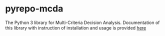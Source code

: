 # pyrepo-mcda

The Python 3 library for Multi-Criteria Decision Analysis. Documentation of this library with instruction of installation and usage is 
provided [here](https://pyrepo-mcda.readthedocs.io/en/latest/)